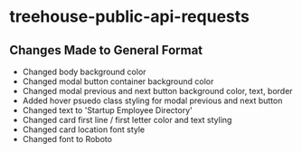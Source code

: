 # treehouse-public-api-requests

## Changes Made to General Format

- Changed body background color
- Changed modal button container background color
- Changed modal previous and next button background color, text, border
- Added hover psuedo class styling for modal previous and next button
- Changed text to 'Startup Employee Directory'
- Changed card first line / first letter color and text styling
- Changed card location font style
- Changed font to Roboto
